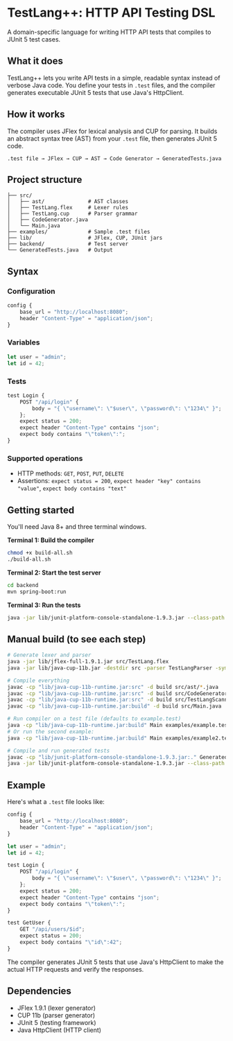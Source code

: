 # TestLang++: HTTP API Testing DSL

A domain-specific language for writing HTTP API tests that compiles to JUnit 5 test cases.

## What it does

TestLang++ lets you write API tests in a simple, readable syntax instead of verbose Java code. You define your tests in `.test` files, and the compiler generates executable JUnit 5 tests that use Java's HttpClient.

## How it works

The compiler uses JFlex for lexical analysis and CUP for parsing. It builds an abstract syntax tree (AST) from your `.test` file, then generates JUnit 5 code.

```
.test file → JFlex → CUP → AST → Code Generator → GeneratedTests.java
```

## Project structure

```
├── src/
│   ├── ast/              # AST classes
│   ├── TestLang.flex     # Lexer rules
│   ├── TestLang.cup      # Parser grammar
│   ├── CodeGenerator.java
│   └── Main.java
├── examples/             # Sample .test files
├── lib/                  # JFlex, CUP, JUnit jars
├── backend/              # Test server
└── GeneratedTests.java   # Output
```

## Syntax

### Configuration
```javascript
config {
    base_url = "http://localhost:8080";
    header "Content-Type" = "application/json";
}
```

### Variables
```javascript
let user = "admin";
let id = 42;
```

### Tests
```javascript
test Login {
    POST "/api/login" {
        body = "{ \"username\": \"$user\", \"password\": \"1234\" }";
    };
    expect status = 200;
    expect header "Content-Type" contains "json";
    expect body contains "\"token\":";
}
```

### Supported operations
- HTTP methods: `GET`, `POST`, `PUT`, `DELETE`
- Assertions: `expect status = 200`, `expect header "key" contains "value"`, `expect body contains "text"`

## Getting started

You'll need Java 8+ and three terminal windows.

**Terminal 1: Build the compiler**
```bash
chmod +x build-all.sh
./build-all.sh
```

**Terminal 2: Start the test server**
```bash
cd backend
mvn spring-boot:run
```

**Terminal 3: Run the tests**
```bash
java -jar lib/junit-platform-console-standalone-1.9.3.jar --class-path . --scan-class-path
```

## Manual build (to see each step)

```bash
# Generate lexer and parser
java -jar lib/jflex-full-1.9.1.jar src/TestLang.flex
java -jar lib/java-cup-11b.jar -destdir src -parser TestLangParser -symbols sym src/TestLang.cup

# Compile everything
javac -cp "lib/java-cup-11b-runtime.jar:src" -d build src/ast/*.java
javac -cp "lib/java-cup-11b-runtime.jar:src" -d build src/CodeGenerator.java
javac -cp "lib/java-cup-11b-runtime.jar:src" -d build src/TestLangScanner.java src/TestLangParser.java src/sym.java
javac -cp "lib/java-cup-11b-runtime.jar:build" -d build src/Main.java

# Run compiler on a test file (defaults to example.test)
java -cp "lib/java-cup-11b-runtime.jar:build" Main examples/example.test
# Or run the second example:
java -cp "lib/java-cup-11b-runtime.jar:build" Main examples/example2.test

# Compile and run generated tests
javac -cp "lib/junit-platform-console-standalone-1.9.3.jar:." GeneratedTests.java
java -jar lib/junit-platform-console-standalone-1.9.3.jar --class-path . --scan-class-path
```

## Example

Here's what a `.test` file looks like:

```javascript
config {
    base_url = "http://localhost:8080";
    header "Content-Type" = "application/json";
}

let user = "admin";
let id = 42;

test Login {
    POST "/api/login" {
        body = "{ \"username\": \"$user\", \"password\": \"1234\" }";
    };
    expect status = 200;
    expect header "Content-Type" contains "json";
    expect body contains "\"token\":";
}

test GetUser {
    GET "/api/users/$id";
    expect status = 200;
    expect body contains "\"id\":42";
}
```

The compiler generates JUnit 5 tests that use Java's HttpClient to make the actual HTTP requests and verify the responses.

## Dependencies

- JFlex 1.9.1 (lexer generator)
- CUP 11b (parser generator) 
- JUnit 5 (testing framework)
- Java HttpClient (HTTP client)




